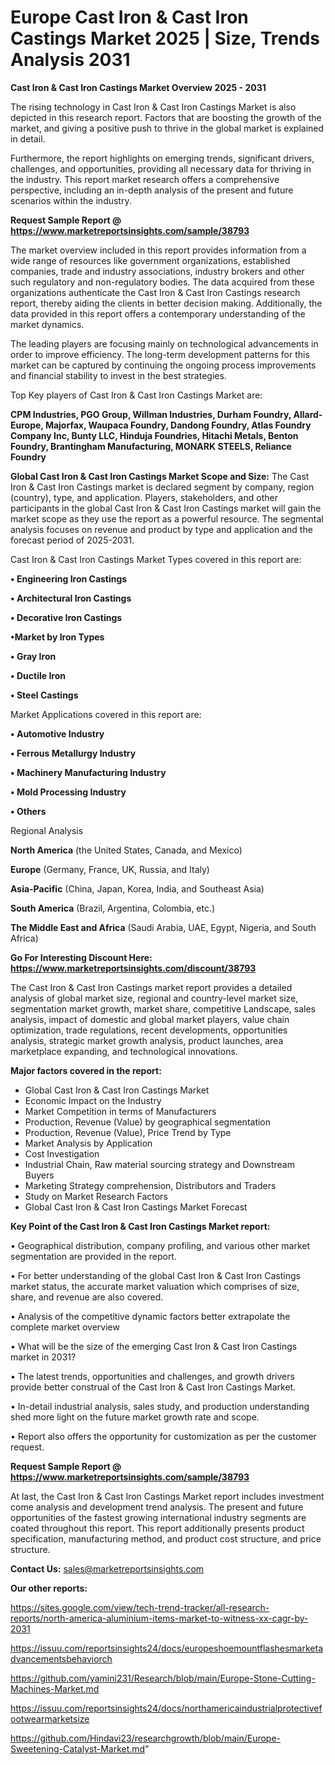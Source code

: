 # Europe Cast Iron & Cast Iron Castings Market 2025 | Size, Trends Analysis 2031

<Strong> Cast Iron & Cast Iron Castings Market Overview 2025 - 2031</strong>

The rising technology in Cast Iron & Cast Iron Castings Market is also depicted in this research report. Factors that are boosting the growth of the market, and giving a positive push to thrive in the global market is explained in detail.

Furthermore, the report highlights on emerging trends, significant drivers, challenges, and opportunities, providing all necessary data for thriving in the industry. This report market research offers a comprehensive perspective, including an in-depth analysis of the present and future scenarios within the industry.

<strong>Request Sample Report @ <a href=https://www.marketreportsinsights.com/sample/38793>https://www.marketreportsinsights.com/sample/38793</a></strong>

The market overview included in this report provides information from a wide range of resources like government organizations, established companies, trade and industry associations, industry brokers and other such regulatory and non-regulatory bodies. The data acquired from these organizations authenticate the Cast Iron & Cast Iron Castings research report, thereby aiding the clients in better decision making. Additionally, the data provided in this report offers a contemporary understanding of the market dynamics.

The leading players are focusing mainly on technological advancements in order to improve efficiency. The long-term development patterns for this market can be captured by continuing the ongoing process improvements and financial stability to invest in the best strategies.

Top Key players of Cast Iron & Cast Iron Castings Market are:

<strong>CPM Industries, PGO Group, Willman Industries, Durham Foundry, Allard-Europe, Majorfax, Waupaca Foundry, Dandong Foundry, Atlas Foundry Company Inc, Bunty LLC, Hinduja Foundries, Hitachi Metals, Benton Foundry, Brantingham Manufacturing, MONARK STEELS, Reliance Foundry</strong>

<strong><b>Global Cast Iron & Cast Iron Castings Market Scope and Size:</b></strong>
The Cast Iron & Cast Iron Castings market is declared segment by company, region (country), type, and application. Players, stakeholders, and other participants in the global Cast Iron & Cast Iron Castings market will gain the market scope as they use the report as a powerful resource. The segmental analysis focuses on revenue and product by type and application and the forecast period of 2025-2031.

Cast Iron & Cast Iron Castings Market Types covered in this report are:

<strong>•  Engineering Iron Castings

•  Architectural Iron Castings

•  Decorative Iron Castings

•Market by Iron Types

•  Gray Iron

•  Ductile Iron

•  Steel Castings</strong>

Market Applications covered in this report are:

<strong>•  Automotive Industry

•  Ferrous Metallurgy Industry

•  Machinery Manufacturing Industry

•  Mold Processing Industry

•  Others</strong> 

Regional Analysis

<strong>North America</strong> (the United States, Canada, and Mexico)

<strong>Europe</strong> (Germany, France, UK, Russia, and Italy)

<strong>Asia-Pacific</strong> (China, Japan, Korea, India, and Southeast Asia)

<strong>South America</strong> (Brazil, Argentina, Colombia, etc.)

<strong>The Middle East and Africa</strong> (Saudi Arabia, UAE, Egypt, Nigeria, and South Africa)

<strong>Go For Interesting Discount Here: <a href=https://www.marketreportsinsights.com/discount/38793>https://www.marketreportsinsights.com/discount/38793</a></strong>

The Cast Iron & Cast Iron Castings market report provides a detailed analysis of global market size, regional and country-level market size, segmentation market growth, market share, competitive Landscape, sales analysis, impact of domestic and global market players, value chain optimization, trade regulations, recent developments, opportunities analysis, strategic market growth analysis, product launches, area marketplace expanding, and technological innovations.

<strong><b>Major factors covered in the report:</b></strong>
<ul>
  <li>Global Cast Iron & Cast Iron Castings Market </li>
  <li>Economic Impact on the Industry</li>
  <li>Market Competition in terms of Manufacturers</li>
  <li>Production, Revenue (Value) by geographical segmentation</li>
  <li>Production, Revenue (Value), Price Trend by Type</li>
  <li>Market Analysis by Application</li>
  <li>Cost Investigation</li>
  <li>Industrial Chain, Raw material sourcing strategy and Downstream Buyers</li>
  <li>Marketing Strategy comprehension, Distributors and Traders</li>
  <li>Study on Market Research Factors</li>
  <li>Global Cast Iron & Cast Iron Castings Market Forecast</li>
</ul>

<strong><b>Key Point of the Cast Iron & Cast Iron Castings Market report:</b></strong>

• Geographical distribution, company profiling, and various other market segmentation are provided in the report.

• For better understanding of the global Cast Iron & Cast Iron Castings market status, the accurate market valuation which comprises of size, share, and revenue are also covered.

• Analysis of the competitive dynamic factors better extrapolate the complete market overview

• What will be the size of the emerging Cast Iron & Cast Iron Castings market in 2031?

• The latest trends, opportunities and challenges, and growth drivers provide better construal of the Cast Iron & Cast Iron Castings Market.

• In-detail industrial analysis, sales study, and production understanding shed more light on the future market growth rate and scope.

• Report also offers the opportunity for customization as per the customer request.

<strong>Request Sample Report @ <a href=https://www.marketreportsinsights.com/sample/38793>https://www.marketreportsinsights.com/sample/38793</a></strong>

At last, the Cast Iron & Cast Iron Castings Market report includes investment come analysis and development trend analysis. The present and future opportunities of the fastest growing international industry segments are coated throughout this report. This report additionally presents product specification, manufacturing method, and product cost structure, and price structure.

<strong>Contact Us:</strong>
sales@marketreportsinsights.com

<strong>Our other reports:</strong>

<a href=https://sites.google.com/view/tech-trend-tracker/all-research-reports/north-america-aluminium-items-market-to-witness-xx-cagr-by-2031>https://sites.google.com/view/tech-trend-tracker/all-research-reports/north-america-aluminium-items-market-to-witness-xx-cagr-by-2031</a>

<a href=https://issuu.com/reportsinsights24/docs/europeshoemountflashesmarketadvancementsbehaviorch>https://issuu.com/reportsinsights24/docs/europeshoemountflashesmarketadvancementsbehaviorch</a>

<a href=https://github.com/yamini231/Research/blob/main/Europe-Stone-Cutting-Machines-Market.md>https://github.com/yamini231/Research/blob/main/Europe-Stone-Cutting-Machines-Market.md</a>

<a href=https://issuu.com/reportsinsights24/docs/northamericaindustrialprotectivefootwearmarketsize>https://issuu.com/reportsinsights24/docs/northamericaindustrialprotectivefootwearmarketsize</a>

<a href=https://github.com/Hindavi23/researchgrowth/blob/main/Europe-Sweetening-Catalyst-Market.md>https://github.com/Hindavi23/researchgrowth/blob/main/Europe-Sweetening-Catalyst-Market.md</a>"

